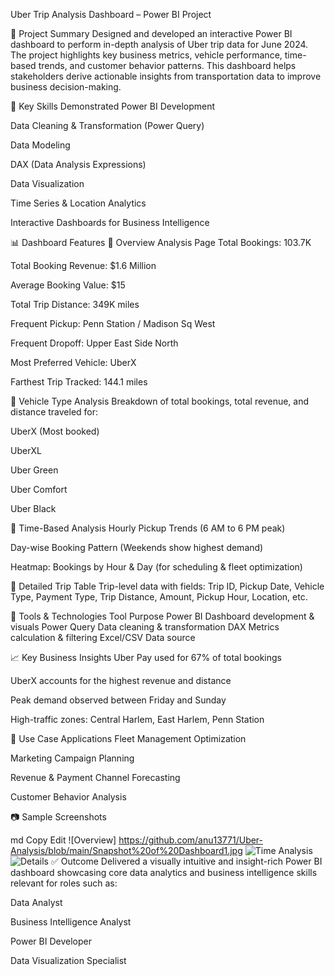 Uber Trip Analysis Dashboard – Power BI Project

📌 Project Summary
Designed and developed an interactive Power BI dashboard to perform in-depth analysis of Uber trip data for June 2024. The project highlights key business metrics, vehicle performance, time-based trends, and customer behavior patterns. This dashboard helps stakeholders derive actionable insights from transportation data to improve business decision-making.

💼 Key Skills Demonstrated
Power BI Development

Data Cleaning & Transformation (Power Query)

Data Modeling

DAX (Data Analysis Expressions)

Data Visualization

Time Series & Location Analytics

Interactive Dashboards for Business Intelligence

📊 Dashboard Features
🔹 Overview Analysis Page
Total Bookings: 103.7K

Total Booking Revenue: $1.6 Million

Average Booking Value: $15

Total Trip Distance: 349K miles

Frequent Pickup: Penn Station / Madison Sq West

Frequent Dropoff: Upper East Side North

Most Preferred Vehicle: UberX

Farthest Trip Tracked: 144.1 miles

🔹 Vehicle Type Analysis
Breakdown of total bookings, total revenue, and distance traveled for:

UberX (Most booked)

UberXL

Uber Green

Uber Comfort

Uber Black

🔹 Time-Based Analysis
Hourly Pickup Trends (6 AM to 6 PM peak)

Day-wise Booking Pattern (Weekends show highest demand)

Heatmap: Bookings by Hour & Day (for scheduling & fleet optimization)

🔹 Detailed Trip Table
Trip-level data with fields:
Trip ID, Pickup Date, Vehicle Type, Payment Type, Trip Distance, Amount, Pickup Hour, Location, etc.

📂 Tools & Technologies
Tool	Purpose
Power BI	Dashboard development & visuals
Power Query	Data cleaning & transformation
DAX	Metrics calculation & filtering
Excel/CSV	Data source

📈 Key Business Insights
Uber Pay used for 67% of total bookings

UberX accounts for the highest revenue and distance

Peak demand observed between Friday and Sunday

High-traffic zones: Central Harlem, East Harlem, Penn Station

🧩 Use Case Applications
Fleet Management Optimization

Marketing Campaign Planning

Revenue & Payment Channel Forecasting

Customer Behavior Analysis

📷 Sample Screenshots 


md
Copy
Edit
![Overview] https://github.com/anu13771/Uber-Analysis/blob/main/Snapshot%20of%20Dashboard1.jpg
![Time Analysis](./assets/time.jpg)  
![Details](./assets/details.jpg)
✅ Outcome
Delivered a visually intuitive and insight-rich Power BI dashboard showcasing core data analytics and business intelligence skills relevant for roles such as:

Data Analyst

Business Intelligence Analyst

Power BI Developer

Data Visualization Specialist


